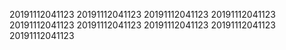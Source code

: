 20191112041123
20191112041123
20191112041123
20191112041123
20191112041123
20191112041123
20191112041123
20191112041123
20191112041123
